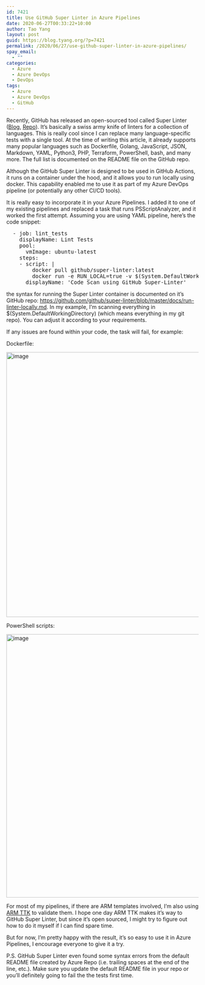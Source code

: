 ```yaml
---
id: 7421
title: Use GitHub Super Linter in Azure Pipelines
date: 2020-06-27T00:33:22+10:00
author: Tao Yang
layout: post
guid: https://blog.tyang.org/?p=7421
permalink: /2020/06/27/use-github-super-linter-in-azure-pipelines/
spay_email:
  - ""
categories:
  - Azure
  - Azure DevOps
  - DevOps
tags:
  - Azure
  - Azure DevOps
  - GitHub
---
```

Recently, GitHub has released an open-sourced tool called Super Linter (<a href="https://github.blog/2020-06-18-introducing-github-super-linter-one-linter-to-rule-them-all/">Blog</a>, <a href="https://github.com/github/super-linter">Repo</a>). It’s basically a swiss army knife of linters for a collection of languages. This is really cool since I can replace many language-specific tests with a single tool. At the time of writing this article, it already supports many popular languages such as Dockerfile, Golang, JavaScript, JSON, Markdown, YAML, Python3, PHP, Terraform, PowerShell, bash, and many more. The full list is documented on the README file on the GitHub repo.

Although the GitHub Super Linter is designed to be used in GitHub Actions, it runs on a container under the hood, and it allows you to run locally using docker. This capability enabled me to use it as part of my Azure DevOps pipeline (or potentially any other CI/CD tools).

It is really easy to incorporate it in your Azure Pipelines. I added it to one of my existing pipelines and replaced a task that runs PSScriptAnalyzer, and it worked the first attempt. Assuming you are using YAML pipeline, here’s the code snippet:

<pre>  - job: lint_tests
    displayName: Lint Tests
    pool:
      vmImage: ubuntu-latest
    steps:
    - script: |
        docker pull github/super-linter:latest
        docker run -e RUN_LOCAL=true -v $(System.DefaultWorkingDirectory):/tmp/lint github/super-linter
      displayName: 'Code Scan using GitHub Super-Linter'
</pre>

the syntax for running the Super Linter container is documented on it’s GitHub repo: <a href="https://github.com/github/super-linter/blob/master/docs/run-linter-locally.md">https://github.com/github/super-linter/blob/master/docs/run-linter-locally.md</a>. In my example, I’m scanning everything in $(System.DefaultWorkingDirectory) (which means everything in my git repo). You can adjust it according to your requirements.

If any issues are found within your code, the task will fail, for example:

Dockerfile:

<a href="https://blog.tyang.org/wp-content/uploads/2020/06/image-17.png"><img style="display: inline; background-image: none;" title="image" src="https://blog.tyang.org/wp-content/uploads/2020/06/image_thumb-17.png" alt="image" width="778" height="694" border="0" /></a>

PowerShell scripts:

<a href="https://blog.tyang.org/wp-content/uploads/2020/06/image-18.png"><img style="display: inline; background-image: none;" title="image" src="https://blog.tyang.org/wp-content/uploads/2020/06/image_thumb-18.png" alt="image" width="773" height="690" border="0" /></a>

For most of my pipelines, if there are ARM templates involved, I’m also using <a href="https://github.com/azure/arm-ttk">ARM TTK</a> to validate them. I hope one day ARM TTK makes it’s way to GitHub Super Linter, but since it’s open sourced, I might try to figure out how to do it myself if I can find spare time.

But for now, I’m pretty happy with the result, it’s so easy to use it in Azure Pipelines, I encourage everyone to give it a try.

P.S. GitHub Super Linter even found some syntax errors from the default README file created by Azure Repo (i.e. trailing spaces at the end of the line, etc.). Make sure you update the default README file in your repo or you’ll definitely going to fail the the tests first time.